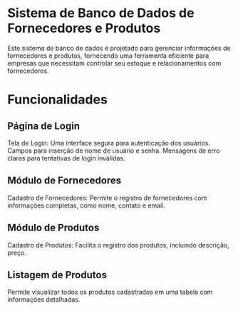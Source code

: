 # Sistema de Banco de Dados de Fornecedores e Produtos
Este sistema de banco de dados é projetado para gerenciar informações de fornecedores e produtos, fornecendo uma ferramenta eficiente para empresas que necessitam controlar seu estoque e relacionamentos com fornecedores.

# Funcionalidades
## Página de Login
Tela de Login: Uma interface segura para autenticação dos usuários.
Campos para inserção de nome de usuário e senha.
Mensagens de erro claras para tentativas de login inválidas.

## Módulo de Fornecedores
Cadastro de Fornecedores: Permite o registro de fornecedores com informações completas, como nome, contato e email.

## Módulo de Produtos
Cadastro de Produtos: Facilita o registro dos produtos, incluindo descrição, preço.

## Listagem de Produtos
Permite visualizar todos os produtos cadastrados em uma tabela com informações detalhadas.
